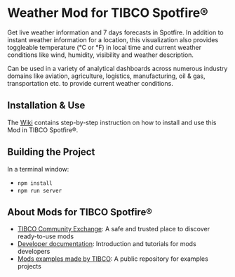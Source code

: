 # Weather Mod for TIBCO Spotfire®

Get live weather information and 7 days forecasts in Spotfire. In addition to instant weather information for a location, this visualization also provides toggleable temperature (°C or °F) in local time and current weather conditions like wind, humidity, visibility and weather description.

Can be used in a variety of analytical dashboards across numerous industry domains like aviation, agriculture, logistics, manufacturing, oil & gas, transportation etc. to provide current weather conditions.

## Installation & Use

The [Wiki](https://github.com/TIBCOSoftware/spotfire-mod-weather/wiki) contains step-by-step instruction on how to install and use this Mod in TIBCO Spotfire®.

## Building the Project

In a terminal window:
- `npm install`
- `npm run server`

## About Mods for TIBCO Spotfire®
-   [TIBCO Community Exchange](https://community.tibco.com/s/global-search/%40uri#q=mod%20for%20tibco%20spotfire&t=Exchange&sort=date%20descending): A safe and trusted place to discover ready-to-use mods
-   [Developer documentation](https://tibcosoftware.github.io/spotfire-mods/docs/): Introduction and tutorials for mods developers
-   [Mods examples made by TIBCO](https://github.com/TIBCOSoftware/spotfire-mods/releases/latest): A public repository for examples projects
